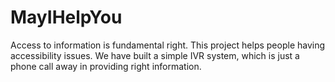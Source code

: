 # MayIHelpYou
Access to information is fundamental right. This project helps people having accessibility issues. We have built a simple IVR system, which is just a phone call away in providing right information.
